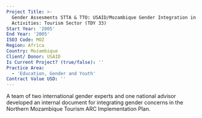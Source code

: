 ```yaml
---
Project Title: >-
  Gender Assesments STTA & TTO: USAID/Mozambique Gender Integration in Sectoral
  Activities: Tourism Sector (TDY 33)
Start Year: '2005'
End Year: '2005'
ISO3 Code: MOZ
Region: Africa
Country: Mozambique
Client/ Donor: USAID
Is Current Project? (true/false): ''
Practice Area:
  - 'Education, Gender and Youth'
Contract Value USD: ''
---
```

A team of two international gender experts and one national advisor developed an internal document for integrating gender concerns in the Northern Mozambique Tourism ARC Implementation Plan.